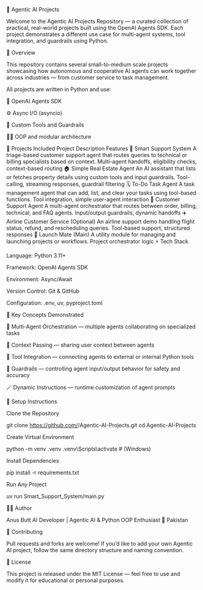 🧠 Agentic AI Projects

Welcome to the Agentic AI Projects Repository — a curated collection of practical, real-world projects built using the OpenAI Agents SDK.
Each project demonstrates a different use case for multi-agent systems, tool integration, and guardrails using Python.

🚀 Overview

This repository contains several small-to-medium scale projects showcasing how autonomous and cooperative AI agents can work together across industries — from customer service to task management.

All projects are written in Python and use:

🧩 OpenAI Agents SDK

⚙️ Async I/O (asyncio)

🧰 Custom Tools and Guardrails

🧑‍💻 OOP and modular architecture

📁 Projects Included
Project	Description	Features
🧠 Smart Support System	A triage-based customer support agent that routes queries to technical or billing specialists based on context.	Multi-agent handoffs, eligibility checks, context-based routing
🏠 Simple Real Estate Agent	An AI assistant that lists or fetches property details using custom tools and input guardrails.	Tool-calling, streaming responses, guardrail filtering
🗓️ To-Do Task Agent	A task management agent that can add, list, and clear your tasks using tool-based functions.	Tool integration, simple user-agent interaction
💬 Customer Support Agent	A multi-agent orchestrator that routes between order, billing, technical, and FAQ agents.	Input/output guardrails, dynamic handoffs
✈️ Airline Customer Service	(Optional) An airline support demo handling flight status, refund, and rescheduling queries.	Tool-based support, structured responses
🚀 Launch Mate (Main)	A utility module for managing and launching projects or workflows.	Project orchestrator logic
⚡ Tech Stack

Language: Python 3.11+

Framework: OpenAI Agents SDK

Environment: Async/Await

Version Control: Git & GitHub

Configuration: .env, uv, pyproject.toml

🧩 Key Concepts Demonstrated

🤖 Multi-Agent Orchestration — multiple agents collaborating on specialized tasks

🧠 Context Passing — sharing user context between agents

🔧 Tool Integration — connecting agents to external or internal Python tools

🧍 Guardrails — controlling agent input/output behavior for safety and accuracy

🪄 Dynamic Instructions — runtime customization of agent prompts

🧰 Setup Instructions

Clone the Repository

git clone https://github.com/<your-username>/Agentic-AI-Projects.git
cd Agentic-AI-Projects


Create Virtual Environment

python -m venv .venv
.venv\Scripts\activate  # (Windows)


Install Dependencies

pip install -r requirements.txt


Run Any Project

uv run Smart_Support_System/main.py

🧑‍💻 Author

Anus Butt
AI Developer | Agentic AI & Python OOP Enthusiast
📍 Pakistan

🌟 Contributing

Pull requests and forks are welcome!
If you’d like to add your own Agentic AI project, follow the same directory structure and naming convention.

🪪 License

This project is released under the MIT License — feel free to use and modify it for educational or personal purposes.